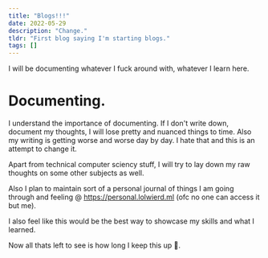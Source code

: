 ```yaml
---
title: "Blogs!!!"
date: 2022-05-29
description: "Change."
tldr: "First blog saying I'm starting blogs."
tags: []
---
```


I will be documenting whatever I fuck around with, whatever I learn here.

# Documenting.

I understand the importance of documenting. If I don't write down, document my thoughts, I will lose pretty and nuanced things to time.
Also my writing is getting worse and worse day by day. I hate that and this is an attempt to change it. 

Apart from technical computer sciency stuff, I will try to lay down my raw thoughts on some other subjects as well. 

Also I plan to maintain sort of a personal journal of things I am going through and feeling @ https://personal.lolwierd.ml (ofc no one can access it but me).

I also feel like this would be the best way to showcase my skills and what I learned.
 
Now all thats left to see is how long I keep this up 🙂.
